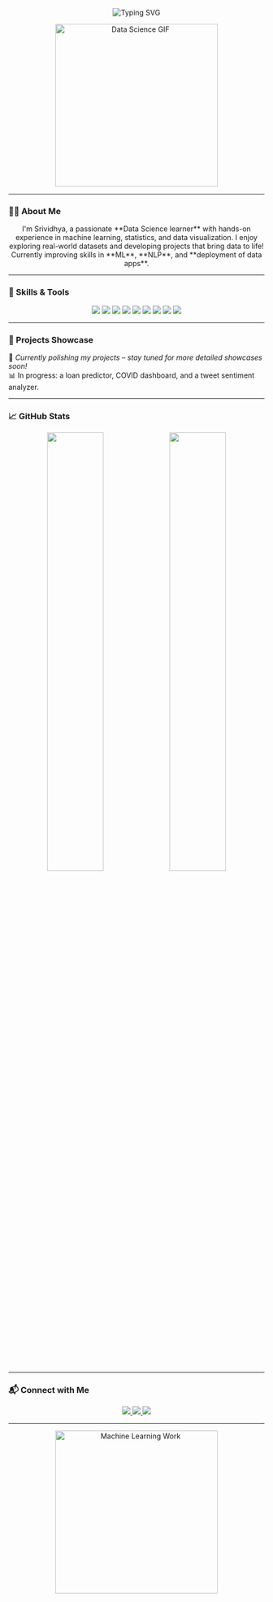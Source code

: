 <!-- README.md -->

<p align="center">
  <img src="https://readme-typing-svg.demolab.com?font=Fira+Code&weight=500&size=24&pause=1000&color=00FFAA&center=true&vCenter=true&width=600&lines=Hi+I'm+Srividhya+%F0%9F%91%A9%E2%80%8D%F0%9F%92%BB;Aspiring+Data+Scientist+%7C+ML+Enthusiast;Exploring+AI%2C+NLP%2C+Data+Visualization" alt="Typing SVG" />
</p>

<p align="center">
  <img src="https://media.giphy.com/media/1n2z3q7DA3wxE/giphy.gif" width="320px" alt="Data Science GIF" />
</p>

---

### 👩‍💻 About Me

<p align="center">
I'm Srividhya, a passionate **Data Science learner** with hands-on experience in machine learning, statistics, and data visualization.  
I enjoy exploring real-world datasets and developing projects that bring data to life!  
Currently improving skills in **ML**, **NLP**, and **deployment of data apps**.
</p>

---

### 🧠 Skills & Tools

<p align="center">
  <img src="https://img.shields.io/badge/Python-3776AB?style=for-the-badge&logo=python&logoColor=white" />
  <img src="https://img.shields.io/badge/Numpy-013243?style=for-the-badge&logo=numpy&logoColor=white" />
  <img src="https://img.shields.io/badge/Pandas-150458?style=for-the-badge&logo=pandas&logoColor=white" />
  <img src="https://img.shields.io/badge/Scikit--Learn-F7931E?style=for-the-badge&logo=scikit-learn&logoColor=white" />
  <img src="https://img.shields.io/badge/Matplotlib-11557C?style=for-the-badge&logo=matplotlib&logoColor=white" />
  <img src="https://img.shields.io/badge/Seaborn-5A8BB1?style=for-the-badge&logo=seaborn&logoColor=white" />
  <img src="https://img.shields.io/badge/Jupyter-F37626?style=for-the-badge&logo=jupyter&logoColor=white" />
  <img src="https://img.shields.io/badge/GoogleColab-F9AB00?style=for-the-badge&logo=googlecolab&logoColor=white" />
  <img src="https://img.shields.io/badge/VSCode-007ACC?style=for-the-badge&logo=visualstudiocode&logoColor=white" />
</p>

---

### 🧪 Projects Showcase

<p align="center">

🚧 *Currently polishing my projects – stay tuned for more detailed showcases soon!*  
📊 In progress: a loan predictor, COVID dashboard, and a tweet sentiment analyzer.

</p>

---

### 📈 GitHub Stats

<p align="center">
  <img src="https://github-readme-stats.vercel.app/api?username=SrividhyaSM01&show_icons=true&theme=github_dark&hide_title=true" width="47%" />
  <img src="https://github-readme-stats.vercel.app/api/top-langs/?username=SrividhyaSM01&layout=compact&theme=github_dark" width="47%" />
</p>

---

### 📬 Connect with Me

<p align="center">
  <a href="mailto:srividhya.email@example.com">
    <img src="https://img.shields.io/badge/Gmail-D14836?style=for-the-badge&logo=gmail&logoColor=white" />
  </a>
  <a href="https://linkedin.com/in/your-profile">
    <img src="https://img.shields.io/badge/LinkedIn-0077B5?style=for-the-badge&logo=linkedin&logoColor=white" />
  </a>
  <a href="https://github.com/SrividhyaSM01">
    <img src="https://img.shields.io/badge/GitHub-181717?style=for-the-badge&logo=github&logoColor=white" />
  </a>
</p>

---

<p align="center">
  <img src="https://media.giphy.com/media/qgQUggAC3Pfv687qPC/giphy.gif" width="320px" alt="Machine Learning Work" />
</p>
